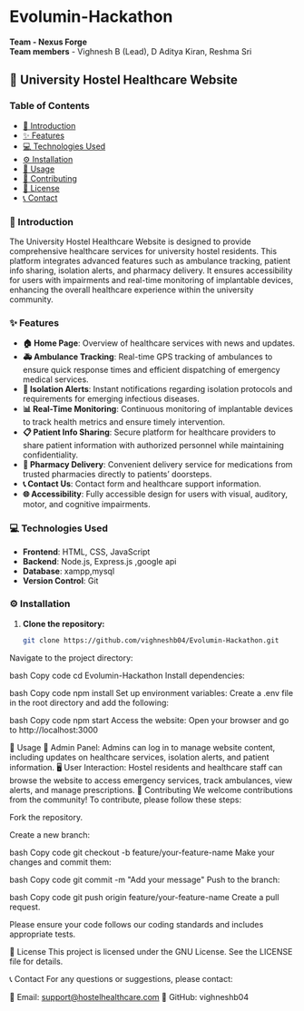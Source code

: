 # Evolumin-Hackathon
**Team - Nexus Forge**  
**Team members** - Vighnesh B (Lead), D Aditya Kiran, Reshma Sri

## 🏥 University Hostel Healthcare Website

### Table of Contents
- [📖 Introduction](#introduction)
- [✨ Features](#features)
- [💻 Technologies Used](#technologies-used)
- [⚙️ Installation](#installation)
- [🚀 Usage](#usage)
- [🤝 Contributing](#contributing)
- [📜 License](#license)
- [📞 Contact](#contact)

### 📖 Introduction

The University Hostel Healthcare Website is designed to provide comprehensive healthcare services for university hostel residents. This platform integrates advanced features such as ambulance tracking, patient info sharing, isolation alerts, and pharmacy delivery. It ensures accessibility for users with impairments and real-time monitoring of implantable devices, enhancing the overall healthcare experience within the university community.

### ✨ Features

- **🏠 Home Page**: Overview of healthcare services with news and updates.
- **🚑 Ambulance Tracking**: Real-time GPS tracking of ambulances to ensure quick response times and efficient dispatching of emergency medical services.
- **🔔 Isolation Alerts**: Instant notifications regarding isolation protocols and requirements for emerging infectious diseases.
- **📊 Real-Time Monitoring**: Continuous monitoring of implantable devices to track health metrics and ensure timely intervention.
- **📋 Patient Info Sharing**: Secure platform for healthcare providers to share patient information with authorized personnel while maintaining confidentiality.
- **🏥 Pharmacy Delivery**: Convenient delivery service for medications from trusted pharmacies directly to patients’ doorsteps.
- **📞 Contact Us**: Contact form and healthcare support information.
- **🌐 Accessibility**: Fully accessible design for users with visual, auditory, motor, and cognitive impairments.

### 💻 Technologies Used

- **Frontend**: HTML, CSS, JavaScript
- **Backend**: Node.js, Express.js ,google api
- **Database**: xampp,mysql
- **Version Control**: Git


### ⚙️ Installation

1. **Clone the repository:**
   ```bash
   git clone https://github.com/vighneshb04/Evolumin-Hackathon.git
Navigate to the project directory:

bash
Copy code
cd Evolumin-Hackathon
Install dependencies:

bash
Copy code
npm install
Set up environment variables:
Create a .env file in the root directory and add the following:


bash
Copy code
npm start
Access the website:
Open your browser and go to http://localhost:3000

🚀 Usage
🔐 Admin Panel: Admins can log in to manage website content, including updates on healthcare services, isolation alerts, and patient information.
🖥️ User Interaction: Hostel residents and healthcare staff can browse the website to access emergency services, track ambulances, view alerts, and manage prescriptions.
🤝 Contributing
We welcome contributions from the community! To contribute, please follow these steps:

Fork the repository.

Create a new branch:

bash
Copy code
git checkout -b feature/your-feature-name
Make your changes and commit them:

bash
Copy code
git commit -m "Add your message"
Push to the branch:

bash
Copy code
git push origin feature/your-feature-name
Create a pull request.

Please ensure your code follows our coding standards and includes appropriate tests.

📜 License
This project is licensed under the GNU License. See the LICENSE file for details.

📞 Contact
For any questions or suggestions, please contact:

📧 Email: support@hostelhealthcare.com
🐙 GitHub: vighneshb04






